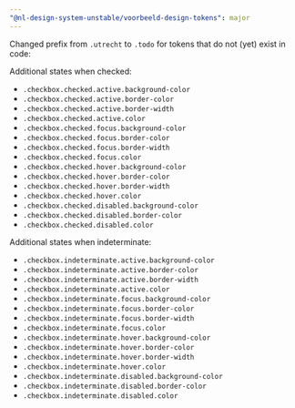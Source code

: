 ```yaml
---
"@nl-design-system-unstable/voorbeeld-design-tokens": major
---
```


Changed prefix from `.utrecht` to `.todo` for tokens that do not (yet) exist in code:

Additional states when checked:
- `.checkbox.checked.active.background-color`
- `.checkbox.checked.active.border-color`
- `.checkbox.checked.active.border-width`
- `.checkbox.checked.active.color`
- `.checkbox.checked.focus.background-color`
- `.checkbox.checked.focus.border-color`
- `.checkbox.checked.focus.border-width`
- `.checkbox.checked.focus.color`
- `.checkbox.checked.hover.background-color`
- `.checkbox.checked.hover.border-color`
- `.checkbox.checked.hover.border-width`
- `.checkbox.checked.hover.color`
- `.checkbox.checked.disabled.background-color`
- `.checkbox.checked.disabled.border-color`
- `.checkbox.checked.disabled.color`

Additional states when indeterminate:
- `.checkbox.indeterminate.active.background-color`
- `.checkbox.indeterminate.active.border-color`
- `.checkbox.indeterminate.active.border-width`
- `.checkbox.indeterminate.active.color`
- `.checkbox.indeterminate.focus.background-color`
- `.checkbox.indeterminate.focus.border-color`
- `.checkbox.indeterminate.focus.border-width`
- `.checkbox.indeterminate.focus.color`
- `.checkbox.indeterminate.hover.background-color`
- `.checkbox.indeterminate.hover.border-color`
- `.checkbox.indeterminate.hover.border-width`
- `.checkbox.indeterminate.hover.color`
- `.checkbox.indeterminate.disabled.background-color`
- `.checkbox.indeterminate.disabled.border-color`
- `.checkbox.indeterminate.disabled.color`
